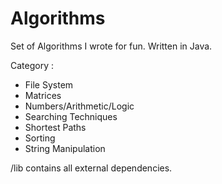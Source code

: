 # Algorithms
Set of Algorithms I wrote for fun. Written in Java.

Category :
- File System
- Matrices
- Numbers/Arithmetic/Logic
- Searching Techniques
- Shortest Paths
- Sorting
- String Manipulation

/lib contains all external dependencies.
